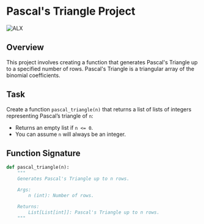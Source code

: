 # Pascal's Triangle Project

![ALX](![img](https://assets.imaginablefutures.com/media/images/ALX_Logo.max-200x150.png))

## Overview

This project involves creating a function that generates Pascal's Triangle up to a specified number of rows. Pascal's Triangle is a triangular array of the binomial coefficients.

## Task

Create a function `pascal_triangle(n)` that returns a list of lists of integers representing Pascal’s triangle of `n`:

- Returns an empty list if `n <= 0`.
- You can assume `n` will always be an integer.

## Function Signature

```python
def pascal_triangle(n):
    """
    Generates Pascal's Triangle up to n rows.

    Args:
        n (int): Number of rows.

    Returns:
        List[List[int]]: Pascal's Triangle up to n rows.
    """
